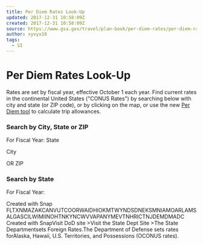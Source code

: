 ```yaml
---
title: Per Diem Rates Look-Up
updated: 2017-12-31 10:58:09Z
created: 2017-12-31 10:58:09Z
source: https://www.gsa.gov/travel/plan-book/per-diem-rates/per-diem-rates-lookup
author: xyvyx10
tags:
  - SI
---
```


# Per Diem Rates Look-Up

Rates are set by fiscal year, effective October 1 each year. Find current rates in the continental United States ("CONUS Rates") by searching below with city and state (or ZIP code), or by clicking on the map, or use the new [Per Diem tool](https://www.gsa.gov/portal/category/26429) to calculate trip allowances.

### Search by City, State or ZIP

 For Fiscal Year:
State

City

OR
ZIP

### Search by State

 For Fiscal Year:

 Created with Snap                                FLTXNMAZAKCANVUTCOORWAIDHIOKMTWYNDSDNEKSMNIAMOARLAMSALGASCILWIMIINOHTNKYNCWVVAPANYMEVTNHRICTNJDEMDMADC             Created with SnapVisit DoD site >Visit the State Dept Site >The State Departmentsets Foreign Rates.The Department of Defense sets rates forAlaska, Hawaii, U.S. Territories, and Possessions (OCONUS rates).